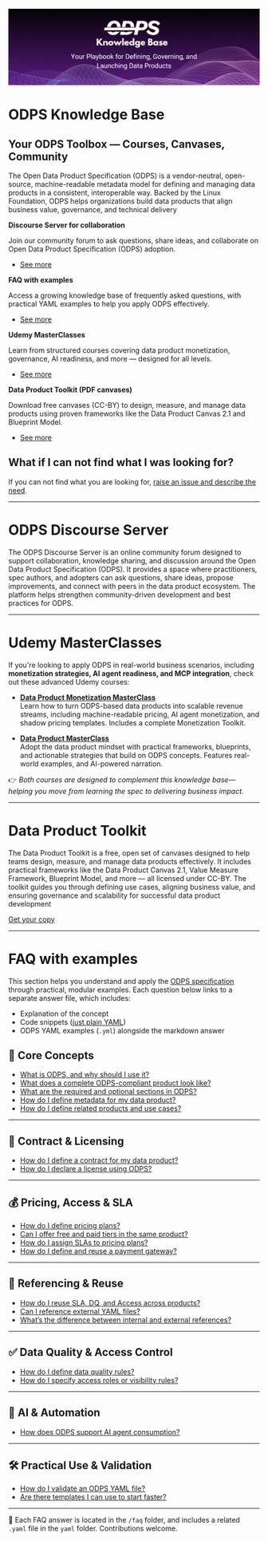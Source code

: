 ![header image](resources/header.png)

# ODPS Knowledge Base

## Your ODPS Toolbox — Courses, Canvases, Community

The Open Data Product Specification (ODPS) is a vendor-neutral, open-source, machine-readable metadata model for defining and managing data products in a consistent, interoperable way. Backed by the Linux Foundation, ODPS helps organizations build data products that align business value, governance, and technical delivery

**Discourse Server for collaboration**

Join our community forum to ask questions, share ideas, and collaborate on Open Data Product Specification (ODPS) adoption.

- [See more](#odps-discourse-server)

**FAQ with examples**

Access a growing knowledge base of frequently asked questions, with practical YAML examples to help you apply ODPS effectively.

- [See more](#faq-and-resource-index)

**Udemy MasterClasses**

Learn from structured courses covering data product monetization, governance, AI readiness, and more — designed for all levels.

- [See more](#udemy-masterclasses)

**Data Product Toolkit (PDF canvases)**

Download free canvases (CC-BY) to design, measure, and manage data products using proven frameworks like the Data Product Canvas 2.1 and Blueprint Model.

- [See more](#data-product-toolkit)

## What if I can not find what I was looking for?

If you can not find what you are looking for, [raise an issue and describe the need](https://github.com/Open-Data-Product-Initiative/odps-examples/issues). 


---

# ODPS Discourse Server

The ODPS Discourse Server is an online community forum designed to support collaboration, knowledge sharing, and discussion around the Open Data Product Specification (ODPS). It provides a space where practitioners, spec authors, and adopters can ask questions, share ideas, propose improvements, and connect with peers in the data product ecosystem. The platform helps strengthen community-driven development and best practices for ODPS.

---

# Udemy MasterClasses 

If you're looking to apply ODPS in real-world business scenarios, including **monetization strategies, AI agent readiness, and MCP integration**, check out these advanced Udemy courses:

- **[Data Product Monetization MasterClass](https://www.udemy.com/course/data-product-monetization-masterclass/)**  
  Learn how to turn ODPS-based data products into scalable revenue streams, including machine-readable pricing, AI agent monetization, and shadow pricing templates. Includes a complete Monetization Toolkit.

- **[Data Product MasterClass](https://www.udemy.com/course/data-product-mindset/)**  
  Adopt the data product mindset with practical frameworks, blueprints, and actionable strategies that build on ODPS concepts. Features real-world examples, and AI-powered narration.

👉 *Both courses are designed to complement this knowledge base—helping you move from learning the spec to delivering business impact.*

---

# Data Product Toolkit

The Data Product Toolkit is a free, open set of canvases designed to help teams design, measure, and manage data products effectively. It includes practical frameworks like the Data Product Canvas 2.1, Value Measure Framework, Blueprint Model, and more — all licensed under CC-BY. The toolkit guides you through defining use cases, aligning business value, and ensuring governance and scalability for successful data product development 

[Get your copy](./resources/Data_Product_Toolkit.pdf)



---

# FAQ with examples

This section helps you understand and apply the [ODPS specification](https://opendataproducts.org/) through practical, modular examples. Each question below links to a separate answer file, which includes:

- Explanation of the concept  
- Code snippets ([just plain YAML](faq/yaml)) 
- ODPS YAML examples (`.yml`) alongside the markdown answer  

## 📘 Core Concepts

- [What is ODPS, and why should I use it?](faq/what-is-odps.md)  
- [What does a complete ODPS-compliant product look like?](faq/full-example.md)  
- [What are the required and optional sections in ODPS?](faq/required-optional.md)  
- [How do I define metadata for my data product?](faq/define-metadata.md)
- [How do I define related products and use cases?](faq/define-related.md)  

---

## 📄 Contract & Licensing

- [How do I define a contract for my data product?](faq/contract.md)  
- [How do I declare a license using ODPS?](faq/license.md)

---

## 💰 Pricing, Access & SLA

- [How do I define pricing plans?](faq/pricing.md)  
- [Can I offer free and paid tiers in the same product?](faq/mixed-tiers.md)  
- [How do I assign SLAs to pricing plans?](faq/sla-linking.md)  
- [How do I define and reuse a payment gateway?](faq/payment-gateways.md)

---

## 🔁 Referencing & Reuse

- [How do I reuse SLA, DQ, and Access across products?](faq/reuse-components.md)  
- [Can I reference external YAML files?](faq/external-ref.md)  
- [What’s the difference between internal and external references?](faq/internal-vs-external-ref.md)

---

## ✅ Data Quality & Access Control

- [How do I define data quality rules?](faq/data-quality.md)  
- [How do I specify access roles or visibility rules?](faq/access-control.md)

---

## 🤖 AI & Automation

- [How does ODPS support AI agent consumption?](faq/ai-agent-consumption.md)  

---

## 🛠️ Practical Use & Validation

- [How do I validate an ODPS YAML file?](faq/validation.md)  
- [Are there templates I can use to start faster?](faq/templates.md)  

---

📂 Each FAQ answer is located in the `/faq` folder, and includes a related `.yaml` file in the `yaml` folder. Contributions welcome.
